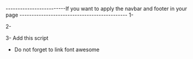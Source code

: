 -------------------------If you want to apply the navbar and footer in your page ---------------------------------------------
1- <link rel="stylesheet" href="../css/Finalhomepage.css" />

2- <link rel="stylesheet" href="https://cdnjs.cloudflare.com/ajax/libs/twitter-bootstrap/5.3.7/css/bootstrap.min.css">


3- Add this script 
 <script type="module" src="../utils/logout.js"></script>

* Do not forget to link font awesome 
<link rel="stylesheet" href="https://cdnjs.cloudflare.com/ajax/libs/font-awesome/6.0.0/css/all.min.css">


